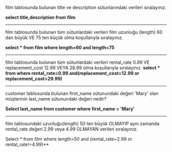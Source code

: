 film tablosunda bulunan title ve description sütunlarındaki verileri sıralayınız.

**select title,description from film**
****
film tablosunda bulunan tüm sütunlardaki verileri film uzunluğu (length) 60 dan büyük VE 75 ten küçük olma koşullarıyla sıralayınız.

**select * from film where length>60 and length<75**
****

film tablosunda bulunan tüm sütunlardaki verileri rental_rate 0.99 VE replacement_cost 12.99 VEYA 28.99 olma koşullarıyla sıralayınız.
**select * from where rental_rate=0.99 and(replacement_cost=12.99 or replacement_cost=29.99)**
****
customer tablosunda bulunan first_name sütunundaki değeri 'Mary' olan müşterinin last_name sütunundaki değeri nedir?

**Select last_name from customer where first_name = 'Mary'**
****

film tablosundaki uzunluğu(length) 50 ten büyük OLMAYIP aynı zamanda rental_rate değeri 2.99 veya 4.99 OLMAYAN verileri sıralayınız.

Select * from film where length<50 and (rental_rate=2.99 or rental_rate!=4.99)**
